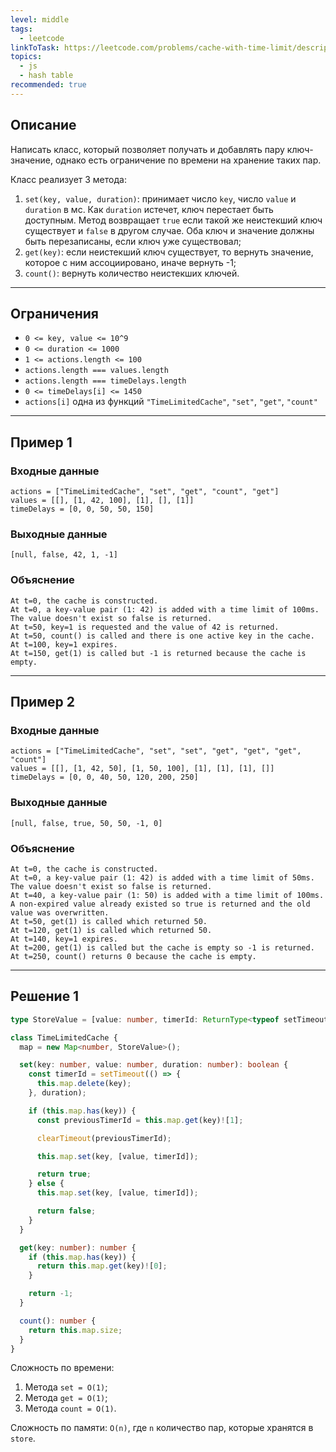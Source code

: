 ```yaml
---
level: middle
tags:
  - leetcode
linkToTask: https://leetcode.com/problems/cache-with-time-limit/description/?envType=study-plan-v2&envId=30-days-of-javascript
topics:
  - js
  - hash table
recommended: true
---
```

## Описание

Написать класс, который позволяет получать и добавлять пару ключ-значение, однако есть ограничение по времени на хранение таких пар.

Класс реализует 3 метода:
1. `set(key, value, duration)`: принимает число `key`, число `value` и `duration` в мс. Как `duration` истечет, ключ перестает быть доступным. Метод возвращает `true` если такой же неистекший ключ существует и `false` в другом случае. Оба ключ и значение должны быть перезаписаны, если ключ уже существовал;
2. `get(key)`: если неистекший ключ существует, то вернуть значение, которое с ним ассоциировано, иначе вернуть -1;
3. `count()`: вернуть количество неистекших ключей.

---
## Ограничения

- `0 <= key, value <= 10^9`
- `0 <= duration <= 1000`
- `1 <= actions.length <= 100`
- `actions.length === values.length`
- `actions.length === timeDelays.length`
- `0 <= timeDelays[i] <= 1450`
- `actions[i]` одна из функций `"TimeLimitedCache"`, `"set"`, `"get"`, `"count"`

---
## Пример 1

### Входные данные

```
actions = ["TimeLimitedCache", "set", "get", "count", "get"]
values = [[], [1, 42, 100], [1], [], [1]]
timeDelays = [0, 0, 50, 50, 150]
```
### Выходные данные

```
[null, false, 42, 1, -1]
```
### Объяснение

```
At t=0, the cache is constructed.
At t=0, a key-value pair (1: 42) is added with a time limit of 100ms. The value doesn't exist so false is returned.
At t=50, key=1 is requested and the value of 42 is returned.
At t=50, count() is called and there is one active key in the cache.
At t=100, key=1 expires.
At t=150, get(1) is called but -1 is returned because the cache is empty.
```

---
## Пример 2

### Входные данные

```
actions = ["TimeLimitedCache", "set", "set", "get", "get", "get", "count"]
values = [[], [1, 42, 50], [1, 50, 100], [1], [1], [1], []]
timeDelays = [0, 0, 40, 50, 120, 200, 250]
```
### Выходные данные

```
[null, false, true, 50, 50, -1, 0]
```
### Объяснение

```
At t=0, the cache is constructed.
At t=0, a key-value pair (1: 42) is added with a time limit of 50ms. The value doesn't exist so false is returned.
At t=40, a key-value pair (1: 50) is added with a time limit of 100ms. A non-expired value already existed so true is returned and the old value was overwritten.
At t=50, get(1) is called which returned 50.
At t=120, get(1) is called which returned 50.
At t=140, key=1 expires.
At t=200, get(1) is called but the cache is empty so -1 is returned.
At t=250, count() returns 0 because the cache is empty.
```

---
## Решение 1

```typescript
type StoreValue = [value: number, timerId: ReturnType<typeof setTimeout>];

class TimeLimitedCache {
  map = new Map<number, StoreValue>();

  set(key: number, value: number, duration: number): boolean {
    const timerId = setTimeout(() => {
      this.map.delete(key);
    }, duration);

    if (this.map.has(key)) {
      const previousTimerId = this.map.get(key)![1];

      clearTimeout(previousTimerId);

      this.map.set(key, [value, timerId]);

      return true;
    } else {
      this.map.set(key, [value, timerId]);

      return false;
    }
  }

  get(key: number): number {
    if (this.map.has(key)) {
      return this.map.get(key)![0];
    }

    return -1;
  }

  count(): number {
    return this.map.size;
  }
}
```

Сложность по времени: 
1. Метода `set = O(1)`;
2. Метода `get = O(1)`;
3. Метода `count = O(1)`.

Сложность по памяти: `O(n)`, где `n` количество пар, которые хранятся в `store`.
